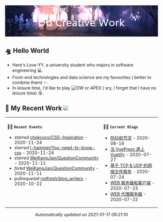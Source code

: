 <!-- insert background image -->
![avatar](https://raw.githubusercontent.com/Love-YY/Love-YY/master/src/background.png)

<!-- main intruction -->
## 🛸 Hello World
- Here's Love-YY, a university student who majors in software engineering 💻. 
- Front-end technologies and data science are my favourites ( better to combine them) ✨.
- In leisure time, I'd like to play ![OW](https://blz.nosdn.127.net/1/overwatch/images/common/overwatch.ico) or *APEX* ( sry, I forget that I have no leisure time) 😵.
## 🌈 My Recent Work  <img src="https://media.giphy.com/media/mGcNjsfWAjY5AEZNw6/giphy.gif" width="40">

<table>
<tr>
<td valign="top" width="500 px">

#### 🚴‍♀️ `Recent Events`

<!-- event starts -->
* *starred* <a href=https://github.com/chokcoco/CSS-Inspiration target='_blank'>chokcoco/CSS-Inspiration</a> - 2020-11-24
* *starred* <a href=https://github.com/l-hammer/You-need-to-know-css target='_blank'>l-hammer/You-need-to-know-css</a> - 2020-11-24
* *starred* <a href=https://github.com/WeiKangJian/QuestionCommunity target='_blank'>WeiKangJian/QuestionCommunity</a> - 2020-11-11
* *forkd* <a href=https://github.com/WeiKangJian/QuestionCommunity target='_blank'>WeiKangJian/QuestionCommunity</a> - 2020-11-11
* *pullrequestd* <a href=https://github.com/notfresh/blog_writers target='_blank'>notfresh/blog_writers</a> - 2020-10-22
<!-- event ends -->
</td>
<td valign="top" width="500 px">

#### 🏄‍♂️ `Current Blogs`

<!-- blog starts -->
* <a href=https://www.flynoodle.xyz/views/frontend/%E9%98%B2%E6%8A%96%E5%92%8C%E8%8A%82%E6%B5%81.html target='_blank'> 防抖和节流</a> - 2020-08-16
* <a href=https://www.flynoodle.xyz/views/blog/%E5%BD%93VuePress%E9%81%87%E4%B8%8AVuetify.html target='_blank'> 当 VuePress 遇上 Vuetify</a> - 2020-07-27
* <a href=https://www.flynoodle.xyz/views/network/%E5%9F%BA%E4%BA%8ETCP&UDP%E7%9A%84%E7%BD%91%E7%BB%9C%E6%96%87%E4%BB%B6%E6%9C%8D%E5%8A%A1.html target='_blank'> 基于 TCP & UDP 的网络文件服务</a> - 2020-07-24
* <a href=https://www.flynoodle.xyz/views/network/WEB%E6%9C%8D%E5%8A%A1%E5%99%A8%E5%92%8C%E5%AE%A2%E6%88%B7%E7%AB%AF.html target='_blank'> WEB 服务器和客户端</a> - 2020-07-23
* <a href=https://www.flynoodle.xyz/views/network/WEB%E4%BB%A3%E7%90%86%E6%9C%8D%E5%8A%A1%E5%99%A8.html target='_blank'> WEB 代理服务器</a> - 2020-07-22
<!-- blog ends -->
</td>
</tr>
</table>

<p align="center">
<i>
<!-- time starts -->
Automatically updated on 2021-01-17 09:21:10
<!-- time ends -->
</i>
</p>
